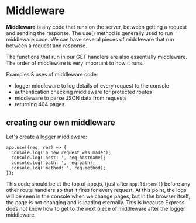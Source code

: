 # Middleware

**Middleware** is any code that runs on the server, between getting a request and sending the response. The use() method is generally used to run middleware code. We can have several pieces of middleware that run between a request and response. 

The functions that run in our GET handlers are also essentially middleware. The order of middleware is very important to how it runs. 

Examples & uses of middleware code: 
- logger middleware to log details of every request to the console
- authentication checking middleware for protected routes 
- middleware to parse JSON data from requests
- returning 404 pages 

## creating our own middleware

Let's create a logger middleware: 

```
app.use((req, res) => {
  console.log('a new request was made');
  console.log('host: ', req.hostname);
  console.log('path: ', req.path);
  console.log('method: ', req.method);
});
```

This code should be at the top of app.js, (just after `app.listen()`) before any other route handlers so that it fires for every request. At this point, the logs will be seen in the console when we change pages, but in the browser itself, the page is not changing and is loading eternally. This is because Express does not know how to get to the next piece of middleware after the logger middleware. 


